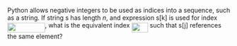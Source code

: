 Python allows negative integers to be used as indices into a sequence,
such as a string. If string s has length _n_, and expression s[k] is
used for index <img src="/solutions/exercises/R/ch1/ex8/tex/4c248251c413973b5dbd7861e15de0be.svg?invert_in_darkmode&sanitize=true" align=middle width=84.6738882pt height=22.831056599999986pt/>, what is the equivalent
index <img src="/solutions/exercises/R/ch1/ex8/tex/d64988549f253b110864584b08402cf9.svg?invert_in_darkmode&sanitize=true" align=middle width=37.55610374999999pt height=21.5460564pt/> such that s[j] references the same element?